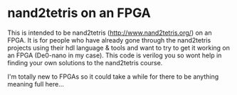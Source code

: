 # nand2tetris on an FPGA
This is intended to be nand2tetris (http://www.nand2tetris.org/) on an FPGA. 
It is for people who have already gone through the nand2tetris projects using their hdl language & tools and want to try to get it working on an FPGA (De0-nano in my case).
This code is verilog you so wont help in finding your own solutions to the nand2tetris course.

I'm totally new to FPGAs so it could take a while for there to be anything meaning full here...

